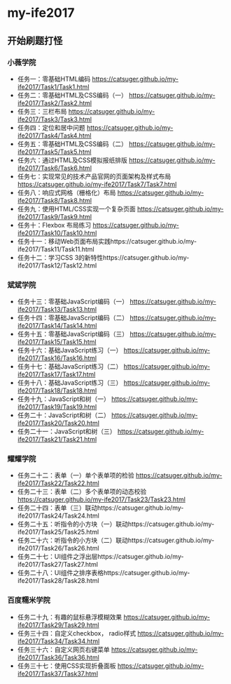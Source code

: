 ﻿# my-ife2017
## 开始刷题打怪
### 小薇学院 
* 任务一：零基础HTML编码    https://catsuger.github.io/my-ife2017/Task1/Task1.html
* 任务二：零基础HTML及CSS编码（一）  https://catsuger.github.io/my-ife2017/Task2/Task2.html
* 任务三：三栏布局  https://catsuger.github.io/my-ife2017/Task3/Task3.html
* 任务四：定位和居中问题  https://catsuger.github.io/my-ife2017/Task4/Task4.html
* 任务五：零基础HTML及CSS编码（二） https://catsuger.github.io/my-ife2017/Task5/Task5.html
* 任务六：通过HTML及CSS模拟报纸排版 https://catsuger.github.io/my-ife2017/Task6/Task6.html
* 任务七：实现常见的技术产品官网的页面架构及样式布局 https://catsuger.github.io/my-ife2017/Task7/Task7.html
* 任务八：响应式网格（栅格化）布局 https://catsuger.github.io/my-ife2017/Task8/Task8.html
* 任务九：使用HTML/CSS实现一个复杂页面 https://catsuger.github.io/my-ife2017/Task9/Task9.html
* 任务十：Flexbox 布局练习 https://catsuger.github.io/my-ife2017/Task10/Task10.html
* 任务十一：移动Web页面布局实践https://catsuger.github.io/my-ife2017/Task11/Task11.html
* 任务十二：学习CSS 3的新特性https://catsuger.github.io/my-ife2017/Task12/Task12.html
### 斌斌学院
* 任务十三：零基础JavaScript编码（一） https://catsuger.github.io/my-ife2017/Task13/Task13.html
* 任务十四：零基础JavaScript编码（二） https://catsuger.github.io/my-ife2017/Task14/Task14.html
* 任务十五：零基础JavaScript编码（三） https://catsuger.github.io/my-ife2017/Task15/Task15.html
* 任务十六：基础JavaScript练习（一） https://catsuger.github.io/my-ife2017/Task16/Task16.html
* 任务十七：基础JavaScript练习（二） https://catsuger.github.io/my-ife2017/Task17/Task17.html
* 任务十八：基础JavaScript练习（三） https://catsuger.github.io/my-ife2017/Task18/Task18.html
* 任务十九：JavaScript和树（一） https://catsuger.github.io/my-ife2017/Task19/Task19.html
* 任务二十：JavaScript和树（二） https://catsuger.github.io/my-ife2017/Task20/Task20.html
* 任务二十一：JavaScript和树（三） https://catsuger.github.io/my-ife2017/Task21/Task21.html
### 耀耀学院
* 任务二十二：表单（一）单个表单项的检验 https://catsuger.github.io/my-ife2017/Task22/Task22.html
* 任务二十三：表单（二）多个表单项的动态校验 https://catsuger.github.io/my-ife2017/Task23/Task23.html
* 任务二十四：表单（三）联动https://catsuger.github.io/my-ife2017/Task24/Task24.html
* 任务二十五：听指令的小方块（一）联动https://catsuger.github.io/my-ife2017/Task25/Task25.html
* 任务二十六：听指令的小方块（二）联动https://catsuger.github.io/my-ife2017/Task26/Task26.html
* 任务二十七：UI组件之浮出层https://catsuger.github.io/my-ife2017/Task27/Task27.html
* 任务二十八：UI组件之排序表格https://catsuger.github.io/my-ife2017/Task28/Task28.html
### 百度糯米学院
* 任务二十九：有趣的鼠标悬浮模糊效果 https://catsuger.github.io/my-ife2017/Task29/Task29.html
* 任务三十四：自定义checkbox， radio样式 https://catsuger.github.io/my-ife2017/Task34/Task34.html
* 任务三十六：自定义网页右键菜单 https://catsuger.github.io/my-ife2017/Task36/Task36.html
* 任务三十七：使用CSS实现折叠面板 https://catsuger.github.io/my-ife2017/Task37/Task37.html
